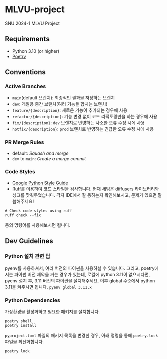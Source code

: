 # MLVU-project
SNU 2024-1 MLVU Project

## Requirements
- Python 3.10 (or higher)
- [Poetry](https://python-poetry.org/)

## Conventions

### Active Branches
- `main`(default 브랜치): 최종적인 결과물 저장하는 브랜치
- `dev`: 개발용 중간 브랜치(여러 기능들 합치는 브랜치)
- `feature/{description}`: 새로운 기능이 추가되는 경우에 사용
- `refactor/{description}`: 기능 변경 없이 코드 리팩토링만을 하는 경우에 사용
- `fix/{description}`: `dev` 브랜치로 반영하는 사소한 오류 수정 시에 사용
- `hotfix/{description}`: `prod` 브랜치로 반영하는 긴급한 오류 수정 시에 사용

### PR Merge Rules
  - default: *Squash and merge*
  - `dev` to `main`: *Create a merge commit*

### Code Styles
- [Google Python Style Guide](https://google.github.io/styleguide/pyguide.html)
- [Ruff](https://docs.astral.sh/ruff/)를 이용하여 코드 스타일을 검사합니다. 현재 세팅은 diffusers 라이브러리와 싱크를 맞춰두었습니다. 각자 IDE에서 잘 동하는지 확인해보시고, 문제가 있으면 말씀해주세요!

```shell
# Check code styles using ruff
ruff check --fix
```
등의 명령어를 사용해보시면 됩니다.

## Dev Guidelines
### Python 설치 관련 팁
pyenv를 사용하셔서, 여러 버전의 파이썬을 사용하실 수 있습니다. 그리고, poetry에서는 파이썬 버전 제약을 거는 경우가 있는데, 로컬에 python 3.11이 없으시다면, pyenv 설치 후, 3.11 버전의 파이썬을 설치해주세요. 이후 global 수준에서 python 3.11을 켜주시면 됩니다. `pyenv global 3.11.x`

### Python Dependencies
가상환경을 활성화하고 필요한 패키지를 설치합니다.
```shell
poetry shell
poetry install
```
`pyproject.toml` 파일의 패키지 목록을 변경한 경우, 아래 명령을 통해 `poetry.lock` 파일을 최신화합니다.
```shell
poetry lock
```
